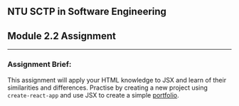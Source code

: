 ## NTU SCTP in Software Engineering

## Module 2.2 Assignment

---

### Assignment Brief:

This assignment will apply your HTML knowledge to JSX and learn of their similarities and differences. Practise by creating a new project using `create-react-app` and use JSX to create a simple [portfolio](https://smr6zb.csb.app/).
